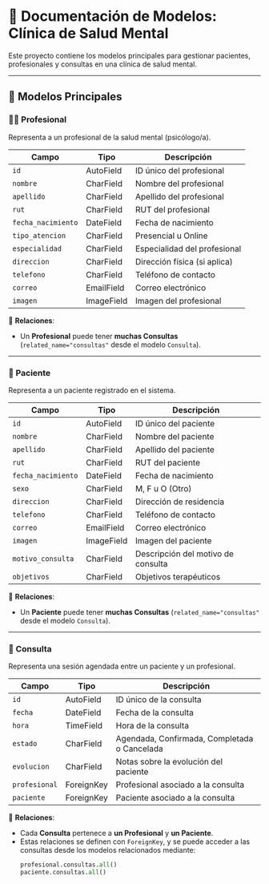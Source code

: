 # 📘 Documentación de Modelos: Clínica de Salud Mental

Este proyecto contiene los modelos principales para gestionar pacientes, profesionales y consultas en una clínica de salud mental.

---

## 📌 Modelos Principales

### 🧑‍⚕️ Profesional

Representa a un profesional de la salud mental (psicólogo/a).

| Campo              | Tipo              | Descripción                                     |
|--------------------|-------------------|-------------------------------------------------|
| `id`               | AutoField         | ID único del profesional                        |
| `nombre`           | CharField         | Nombre del profesional                          |
| `apellido`         | CharField         | Apellido del profesional                        |
| `rut`              | CharField         | RUT del profesional                             |
| `fecha_nacimiento` | DateField         | Fecha de nacimiento                             |
| `tipo_atencion`    | CharField         | Presencial u Online                             |
| `especialidad`     | CharField         | Especialidad del profesional                    |
| `direccion`        | CharField         | Dirección física (si aplica)                    |
| `telefono`         | CharField         | Teléfono de contacto                            |
| `correo`           | EmailField        | Correo electrónico                              |
| `imagen`           | ImageField        | Imagen del profesional                          |

📎 **Relaciones**:
- Un **Profesional** puede tener **muchas Consultas** (`related_name="consultas"` desde el modelo `Consulta`).

---

### 🧍 Paciente

Representa a un paciente registrado en el sistema.

| Campo              | Tipo              | Descripción                                     |
|--------------------|-------------------|-------------------------------------------------|
| `id`               | AutoField         | ID único del paciente                           |
| `nombre`           | CharField         | Nombre del paciente                             |
| `apellido`         | CharField         | Apellido del paciente                           |
| `rut`              | CharField         | RUT del paciente                                |
| `fecha_nacimiento` | DateField         | Fecha de nacimiento                             |
| `sexo`             | CharField         | M, F u O (Otro)                                 |
| `direccion`        | CharField         | Dirección de residencia                         |
| `telefono`         | CharField         | Teléfono de contacto                            |
| `correo`           | EmailField        | Correo electrónico                              |
| `imagen`           | ImageField        | Imagen del paciente                             |
| `motivo_consulta`  | CharField         | Descripción del motivo de consulta              |
| `objetivos`        | CharField         | Objetivos terapéuticos                          |

📎 **Relaciones**:
- Un **Paciente** puede tener **muchas Consultas** (`related_name="consultas"` desde el modelo `Consulta`).

---

### 📅 Consulta

Representa una sesión agendada entre un paciente y un profesional.

| Campo        | Tipo        | Descripción                                   |
|--------------|-------------|-----------------------------------------------|
| `id`         | AutoField   | ID único de la consulta                       |
| `fecha`      | DateField   | Fecha de la consulta                          |
| `hora`       | TimeField   | Hora de la consulta                           |
| `estado`     | CharField   | Agendada, Confirmada, Completada o Cancelada |
| `evolucion`  | CharField   | Notas sobre la evolución del paciente         |
| `profesional`| ForeignKey  | Profesional asociado a la consulta            |
| `paciente`   | ForeignKey  | Paciente asociado a la consulta               |

📎 **Relaciones**:
- Cada **Consulta** pertenece a **un Profesional** y **un Paciente**.
- Estas relaciones se definen con `ForeignKey`, y se puede acceder a las consultas desde los modelos relacionados mediante:
  ```python
  profesional.consultas.all()
  paciente.consultas.all()
